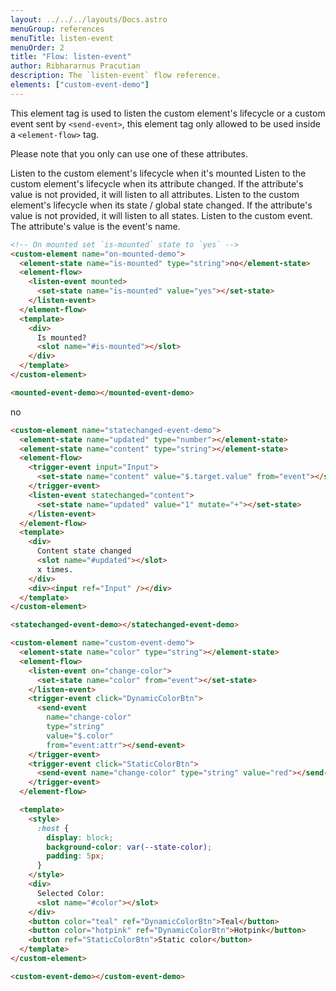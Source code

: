 ```yaml
---
layout: ../../../layouts/Docs.astro
menuGroup: references
menuTitle: listen-event
menuOrder: 2
title: "Flow: listen-event"
author: Ribhararnus Pracutian
description: The `listen-event` flow reference.
elements: ["custom-event-demo"]
---
```


This element tag is used to listen the custom element's lifecycle or a custom event sent by <anchor-link href="/references/actions/send-event">`<send-event>`</anchor-link>, this element tag only allowed to be used inside a <anchor-link href="/references/elements/element-flow">`<element-flow>`</anchor-link> tag.

Please note that you only can use one of these attributes.

<ref-section title="Attributes">
  <ref-item-def name="mounted">
    Listen to the custom element's lifecycle when it's mounted
  </ref-item-def>
  <ref-item-def name="attrchanged">
    Listen to the custom element's lifecycle when its attribute changed. If the
    attribute's value is not provided, it will listen to all attributes.
  </ref-item-def>
  <ref-item-def name="statechanged">
    Listen to the custom element's lifecycle when its state / global state
    changed. If the attribute's value is not provided, it will listen to all
    states.
  </ref-item-def>
  <ref-item-def name="on">
    Listen to the custom event. The attribute's value is the event's name.
  </ref-item-def>
</ref-section>

<ref-section title="Example"></ref-section>

```html
<!-- On mounted set `is-mounted` state to `yes` -->
<custom-element name="on-mounted-demo">
  <element-state name="is-mounted" type="string">no</element-state>
  <element-flow>
    <listen-event mounted>
      <set-state name="is-mounted" value="yes"></set-state>
    </listen-event>
  </element-flow>
  <template>
    <div>
      Is mounted?
      <slot name="#is-mounted"></slot>
    </div>
  </template>
</custom-element>

<mounted-event-demo></mounted-event-demo>
```

<custom-element name="mounted-event-demo">
  <element-state name="is-mounted" type="string">
    no
  </element-state>
  <element-flow>
    <listen-event mounted>
      <set-state name="is-mounted" value="yes"></set-state>
    </listen-event>
  </element-flow>
  <template>
    <div>
      Is mounted? <slot name="#is-mounted"></slot>
    </div>
  </template>
</custom-element>

<realm-demo>
  <mounted-event-demo></mounted-event-demo>
</realm-demo>

```html
<custom-element name="statechanged-event-demo">
  <element-state name="updated" type="number"></element-state>
  <element-state name="content" type="string"></element-state>
  <element-flow>
    <trigger-event input="Input">
      <set-state name="content" value="$.target.value" from="event"></set-state>
    </trigger-event>
    <listen-event statechanged="content">
      <set-state name="updated" value="1" mutate="+"></set-state>
    </listen-event>
  </element-flow>
  <template>
    <div>
      Content state changed
      <slot name="#updated"></slot>
      x times.
    </div>
    <div><input ref="Input" /></div>
  </template>
</custom-element>

<statechanged-event-demo></statechanged-event-demo>
```

<custom-element name="statechanged-event-demo">
  <element-state name="updated" type="number"></element-state>
  <element-state name="content" type="string"></element-state>
  <element-flow>
    <trigger-event input="Input">
      <set-state name="content" value="$.target.value" from="event"></set-state>
    </trigger-event>
    <listen-event statechanged="content">
      <set-state name="updated" value="1" mutate="+"></set-state>
    </listen-event>
  </element-flow>
  <template>
    <div>
      Content state changed
      <slot name="#updated"></slot>x times.
    </div>
    <div><input ref="Input" /></div>
  </template>
</custom-element>

<realm-demo>
  <statechanged-event-demo></statechanged-event-demo>
</realm-demo>

```html
<custom-element name="custom-event-demo">
  <element-state name="color" type="string"></element-state>
  <element-flow>
    <listen-event on="change-color">
      <set-state name="color" from="event"></set-state>
    </listen-event>
    <trigger-event click="DynamicColorBtn">
      <send-event
        name="change-color"
        type="string"
        value="$.color"
        from="event:attr"></send-event>
    </trigger-event>
    <trigger-event click="StaticColorBtn">
      <send-event name="change-color" type="string" value="red"></send-event>
    </trigger-event>
  </element-flow>

  <template>
    <style>
      :host {
        display: block;
        background-color: var(--state-color);
        padding: 5px;
      }
    </style>
    <div>
      Selected Color:
      <slot name="#color"></slot>
    </div>
    <button color="teal" ref="DynamicColorBtn">Teal</button>
    <button color="hotpink" ref="DynamicColorBtn">Hotpink</button>
    <button ref="StaticColorBtn">Static color</button>
  </template>
</custom-element>

<custom-event-demo></custom-event-demo>
```

<realm-demo>
  <custom-event-demo></custom-event-demo>
</realm-demo>
